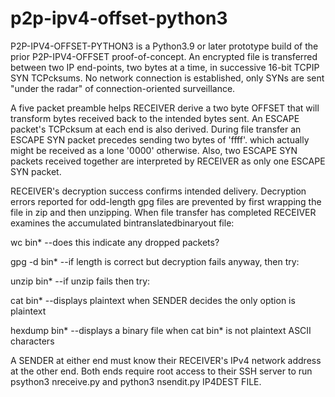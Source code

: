 # p2p-ipv4-offset-python3

P2P-IPV4-OFFSET-PYTHON3 is a Python3.9 or later prototype build of the prior P2P-IPV4-OFFSET proof-of-concept. 
An encrypted file is transferred between two IP end-points, two bytes at a time, in successive 16-bit TCPIP SYN 
TCPcksums. No network connection is established, only SYNs are sent "under the radar" of connection-oriented 
surveillance.

A five packet preamble helps RECEIVER derive a two byte OFFSET that will transform bytes received back to the 
intended bytes sent. An ESCAPE packet's TCPcksum at each end is also derived. During file transfer an ESCAPE 
SYN packet precedes sending two bytes of 'ffff'. which actually might be received as a lone '0000' otherwise. 
Also, two ESCAPE SYN packets received together are interpreted by RECEIVER as only one ESCAPE SYN packet.

RECEIVER's decryption success confirms intended delivery. Decryption errors reported for odd-length gpg files
are prevented by first wrapping the file in zip and then unzipping. When file transfer has completed RECEIVER
examines the accumulated bintranslatedbinaryout file:

wc bin*         --does this indicate any dropped packets?

gpg -d bin*     --if length is correct but decryption fails anyway, then try:

unzip bin*      --if unzip fails then try:

cat bin*        --displays plaintext when SENDER decides the only option is plaintext

hexdump bin*    --displays a binary file when cat bin* is not plaintext ASCII characters

A SENDER at either end must know their RECEIVER's IPv4 network address at the other end. Both ends require
root access to their SSH server to run psython3 nreceive.py and python3 nsendit.py IP4DEST FILE.
